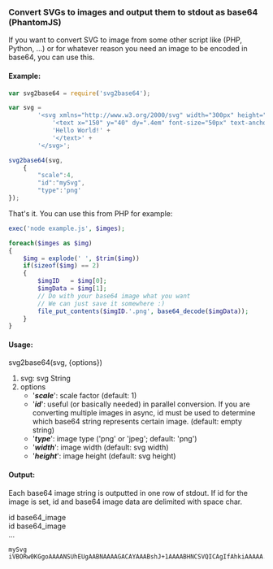 ### Convert SVGs to images and output them to stdout as base64 (PhantomJS)

If you want to convert SVG to image from some other script like (PHP, Python, ...) or for whatever reason you need an image to be encoded in base64, you can use this.

#### Example:
```javascript
var svg2base64 = require('svg2base64');

var svg =
		'<svg xmlns="http://www.w3.org/2000/svg" width="300px" height="80">' + 
			'<text x="150" y="40" dy=".4em" font-size="50px" text-anchor="middle">' +
			'Hello World!' +
			'</text>' + 
		'</svg>';                         

svg2base64(svg,
	{
		"scale":4,
		"id":"mySvg",
		"type":'png'
});         
```

That's it.
You can use this from PHP for example:

```php
exec('node example.js', $imges);

foreach($imges as $img)
{
	$img = explode(' ', $trim($img))
	if(sizeof($img) == 2)
	{
		$imgID   = $img[0];
		$imgData = $img[1];
		// Do with your base64 image what you want
		// We can just save it somewhere :)
		file_put_contents($imgID.'.png', base64_decode($imgData));
	}
}
```

#### Usage:
svg2base64(svg, {options})

1. svg: svg String
2. options
	* '**_scale_**':  scale factor (default: 1)
	* '**_id_**':     useful (or basically needed) in parallel conversion. If you are converting multiple images in async, id must be used to determine which base64 string represents certain image. (default: empty string)
	* '**_type_**':   image type ('png' or 'jpeg'; default: 'png')
	* '**_width_**':  image width (default: svg width)
	* '**_height_**': image height (default: svg height)

#### Output:
Each base64 image string is outputted in one row of stdout. If id for the image is set, id and base64 image data are delimited with space char.

id base64_image<br />
id base64_image<br />
...

```
mySvg iVBORw0KGgoAAAANSUhEUgAABNAAAAGACAYAAABshJ+1AAAABHNCSVQICAgIfAhkiAAAAA...
```


